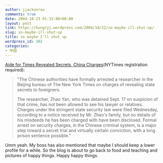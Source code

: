 ```yaml
---
author: jjackunrau
comments: true
date: 2004-10-23 01:15:00+00:00
layout: post
link: https://hungryj.wordpress.com/2004/10/22/so-maybe-ill-shut-up/
slug: so-maybe-ill-shut-up
title: so maybe I'll shut up
wordpress_id: 302
categories:
- 中国
---
```


[Aide for Times Revealed Secrets, China Charges](http://www.nytimes.com/2004/10/22/international/asia/22china.html?adxnnl=1&oref=login&adxnnlx=1098493627-p3Q4fwK1GNWT8/MvFbTQJg)(NYTimes registration required): 

<blockquote>"The Chinese authorities have formally arrested a researcher in the Beijing bureau of The New York Times on charges of revealing   state secrets to foreigners. 
  

  
The researcher, Zhao Yan, who was detained Sept. 17 on suspicion of that   crime, has not been allowed to see his lawyer or relatives. Charges under the stringent state security law were filed Wednesday, according to a notice received by Mr. Zhao's family, but no details of his misdeeds he has been charged with have been disclosed. Formal arrest on security charges, in the Chinese criminal system, is a major step toward a secret trial and virtually certain conviction, with a long  prison sentence possible."</blockquote>


  

  
Umm yeah.  My boss has also mentioned that maybe I should keep a lower profile for a while.  So the blog is about to go back to food and teaching and pictures of happy things.  Happy happy things.
